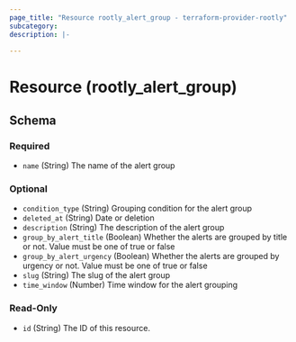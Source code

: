```yaml
---
page_title: "Resource rootly_alert_group - terraform-provider-rootly"
subcategory:
description: |-
    
---
```


# Resource (rootly_alert_group)





<!-- schema generated by tfplugindocs -->
## Schema

### Required

- `name` (String) The name of the alert group

### Optional

- `condition_type` (String) Grouping condition for the alert group
- `deleted_at` (String) Date or deletion
- `description` (String) The description of the alert group
- `group_by_alert_title` (Boolean) Whether the alerts are grouped by title or not. Value must be one of true or false
- `group_by_alert_urgency` (Boolean) Whether the alerts are grouped by urgency or not. Value must be one of true or false
- `slug` (String) The slug of the alert group
- `time_window` (Number) Time window for the alert grouping

### Read-Only

- `id` (String) The ID of this resource.
